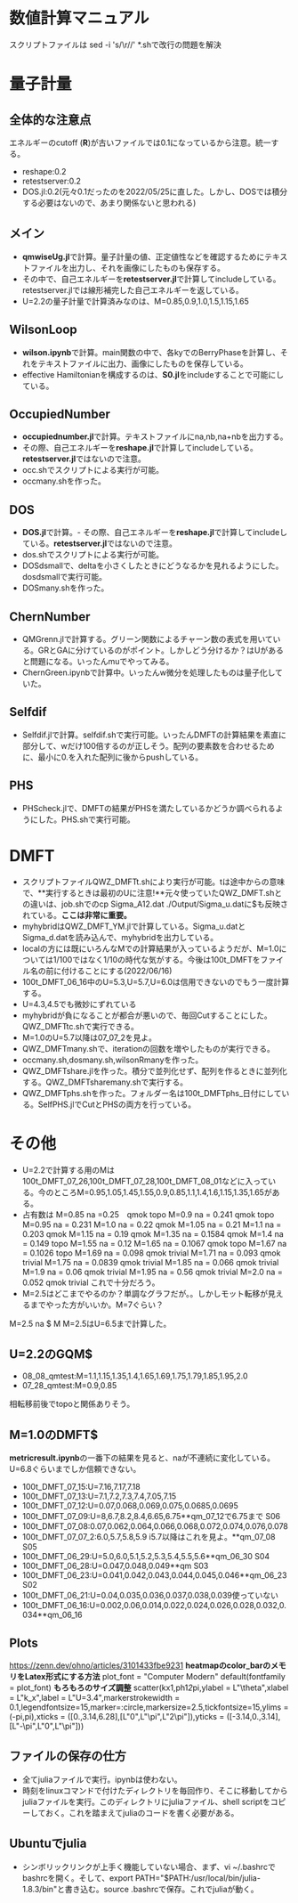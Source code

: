 # **数値計算マニュアル**
スクリプトファイルは
sed -i 's/\r//' *.shで改行の問題を解決
# **量子計量**
## **全体的な注意点**
エネルギーのcutoff (**R**)が古いファイルでは0.1になっているから注意。統一する。
- reshape:0.2
- retestserver:0.2
- DOS.jl:0.2(元々0.1だったのを2022/05/25に直した。しかし、DOSでは積分する必要はないので、あまり関係ないと思われる)
## **メイン**
- **qmwiseUg.jl**で計算。量子計量の値、正定値性などを確認するためにテキストファイルを出力し、それを画像にしたものも保存する。
- その中で、自己エネルギーを**retestserver.jl**で計算してincludeしている。retestserver.jlでは線形補完した自己エネルギーを返している。
- U=2.2の量子計量で計算済みなのは、M=0.85,0.9,1.0,1.5,1.15,1.65

## **WilsonLoop**

- **wilson.ipynb**で計算。main関数の中で、各kyでのBerryPhaseを計算し、それをテキストファイルに出力、画像にしたものを保存している。
- effective Hamiltonianを構成するのは、**S0.jl**をincludeすることで可能にしている。

## **OccupiedNumber**

- **occupiednumber.jl**で計算。テキストファイルにna,nb,na+nbを出力する。
- その際、自己エネルギーを**reshape.jl**で計算してincludeしている。**retestserver.jl**ではないので注意。
- occ.shでスクリプトによる実行が可能。
- occmany.shを作った。

  
## **DOS**

- **DOS.jl**で計算。- その際、自己エネルギーを**reshape.jl**で計算してincludeしている。**retestserver.jl**ではないので注意。
- dos.shでスクリプトによる実行が可能。
- DOSdsmallで、deltaを小さくしたときにどうなるかを見れるようにした。dosdsmallで実行可能。
- DOSmany.shを作った。

## **ChernNumber**
- QMGrenn.jlで計算する。グリーン関数によるチャーン数の表式を用いている。GRとGAに分けているのがポイント。しかしどう分けるか？はUがあると問題になる。いったんmuでやってみる。
- ChernGreen.ipynbで計算中。いったんw微分を処理したものは量子化していた。

## **Selfdif**
- Selfdif.jlで計算。selfdif.shで実行可能。いったんDMFTの計算結果を素直に部分して、wだけ100倍するのが正しそう。配列の要素数を合わせるために、最小に0.を入れた配列に後からpushしている。

## **PHS**

- PHScheck.jlで、DMFTの結果がPHSを満たしているかどうか調べられるようにした。PHS.shで実行可能。
# **DMFT**

- スクリプトファイルQWZ_DMFTt.shにより実行が可能。tは途中からの意味で、**実行するときは最初のUに注意!**元々使っていたQWZ_DMFT.shとの違いは、job.shでのcp Sigma_A12.dat ./Output/Sigma_u.datに$も反映されている。**ここは非常に重要。**
- myhybridはQWZ_DMFT_YM.jlで計算している。Sigma_u.datとSigma_d.datを読み込んで、myhybridを出力している。
- localの方には既にいろんなMでの計算結果が入っているようだが、M=1.0については1/100ではなく1/10の時代な気がする。今後は100t_DMFTをファイル名の前に付けることにする(2022/06/16)
- 100t_DMFT_06_16中のU=5.3,U=5.7,U=6.0は信用できないのでもう一度計算する。
- U=4.3,4.5でも微妙にずれている
- myhybridが負になることが都合が悪いので、毎回Cutすることにした。QWZ_DMFTtc.shで実行できる。
- M=1.0のU=5.7以降は07_07_2を見よ。
- QWZ_DMFTmany.shで、iterationの回数を増やしたものが実行できる。
- occmany.sh,dosmany.sh,wilsonRmanyを作った。
- QWZ_DMFTshare.jlを作った。積分で並列化せず、配列を作るときに並列化する。QWZ_DMFTsharemany.shで実行する。
- QWZ_DMFTphs.shを作った。フォルダー名は100t_DMFTphs_日付にしている。SelfPHS.jlでCutとPHSの両方を行っている。
# **その他**

- U=2.2で計算する用のMは100t_DMFT_07_26,100t_DMFT_07_28,100t_DMFT_08_01などに入っている。今のところM=0.95,1.05,1.45,1.55,0.9,0.85,1.1,1.4,1.6,1.15,1.35,1.65がある。
- 占有数は
M=0.85 na =0.25　qmok topo
M=0.9 na = 0.241 qmok topo
M=0.95 na = 0.231
M=1.0 na = 0.22 qmok
M=1.05 na = 0.21
M=1.1 na = 0.203 qmok
M=1.15 na = 0.19 qmok
M=1.35 na = 0.1584 qmok
M=1.4 na = 0.149 topo
M=1.55 na = 0.12
M=1.65 na = 0.1067 qmok topo
M=1.67 na = 0.1026 topo
M=1.69 na = 0.098 qmok trivial
M=1.71 na = 0.093 qmok trivial
M=1.75 na = 0.0839 qmok trivial 
M=1.85 na = 0.066 qmok trivial
M=1.9 na = 0.06 qmok trivial
M=1.95 na = 0.56 qmok trivial
M=2.0 na = 0.052 qmok trivial
これで十分だろう。
- M=2.5はどこまでやるのか？単調なグラフだが。。しかしモット転移が見えるまでやった方がいいか。M=7ぐらい？

M=2.5 na $
M 
M=2.5はU=6.5まで計算した。

## **U=2.2のGQM**$
- 08_08_qmtest:M=1.1,1.15,1.35,1.4,1.65,1.69,1.75,1.79,1.85,1.95,2.0
- 07_28_qmtest:M=0.9,0.85

相転移前後でtopoと関係ありそう。

## **M=1.0のDMFT**$
**metricresult.ipynb**の一番下の結果を見ると、naが不連続に変化している。U=6.8ぐらいまでしか信頼できない。
- 100t_DMFT_07_15:U=7.16,7.17,7.18
- 100t_DMFT_07_13:U=7.1,7.2,7.3,7.4,7.05,7.15
- 100t_DMFT_07_12:U=0.07,0.068,0.069,0.075,0.0685,0.0695
- 100t_DMFT_07_09:U=8,6.7,8.2,8.4,6.65,6.75**qm_07_12で6.75まで S06
- 100t_DMFT_07_08:0.07,0.062,0.064,0.066,0.068,0.072,0.074,0.076,0.078
- 100t_DMFT_07_07_2:6.0,5.7,5.8,5.9 i5.7以降はこれを見よ。**qm_07_08 S05
- 100t_DMFT_06_29:U=5.0,6.0,5.1,5.2,5.3,5.4,5.5,5.6**qm_06_30 S04
- 100t_DMFT_06_28:U=0.047,0.048,0.049**qm S03
- 100t_DMFT_06_23:U=0.041,0.042,0.043,0.044,0.045,0.046**qm_06_23 S02
- 100t_DMFT_06_21:U=0.04,0.035,0.036,0.037,0.038,0.039使っていない
- 100t_DMFT_06_16:U=0.002,0.06,0.014,0.022,0.024,0.026,0.028,0.032,0.034**qm_06_16

## **Plots**
https://zenn.dev/ohno/articles/3101433fbe9231
**heatmapのcolor_barのメモリをLatex形式にする方法**
plot_font = "Computer Modern"
default(fontfamily = plot_font)
**もろもろのサイズ調整**
scatter(kx1,ph1*2*pi,ylabel = L"\theta",xlabel = L"k_x",label = L"U=3.4",markerstrokewidth = 0.1,legendfontsize=15,marker=:circle,markersize=2.5,tickfontsize=15,ylims = (-pi,pi),xticks = ([0.,3.14,6.28],[L"0",L"\pi",L"2\pi"]),yticks = ([-3.14,0.,3.14],[L"-\pi",L"0",L"\pi"]))

## **ファイルの保存の仕方**
- 全てjuliaファイルで実行。ipynbは使わない。
- 時刻をlinuxコマンドで付けたディレクトリを毎回作り、そこに移動してからjuliaファイルを実行。このディレクトリにjuliaファイル、shell scriptをコピーしておく。これを踏まえてjuliaのコードを書く必要がある。
## **Ubuntuでjulia**
- シンボリックリンクが上手く機能していない場合、まず、vi ~/.bashrcでbashrcを開く。そして、export PATH="$PATH:/usr/local/bin/julia-1.8.3/bin"と書き込む。source .bashrcで保存。これでjuliaが動く。